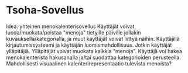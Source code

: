 # Tsoha-Sovellus
Idea: yhteinen menokalenterisovellus
Käyttäjät voivat luoda/muokata/poistaa "menoja" tietyille päiville jollakin kuvauksella/kategorialla, ja muut käyttäjät voivat liittyä näihin.
Käyttäjillä kirjautumissysteemi ja käyttäjän luomismahdollisuus.
Jotkin käyttäjät ylläpitäjiä.
Ylläpitäjät voivat muokata kaikkia "menoja".
Käyttäjä voi hakea menokalenterista hakusanalla ja/tai suodattaa kategorioiden perusteella.
Mahdollisesti visuaalinen kalenterirepresentaatio tulevista menoista?
